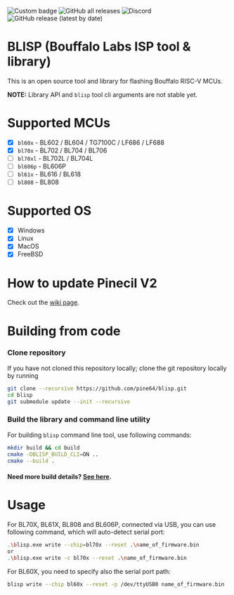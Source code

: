 ![Custom badge](https://img.shields.io/endpoint?style=social&url=https%3A%2F%2Fhits.dwyl.com%2Fpine64%2Fblisp.json)
![GitHub all releases](https://img.shields.io/github/downloads/pine64/blisp/total?logoColor=gray&style=social)
![Discord](https://img.shields.io/discord/463237927984693259?logo=discord&logoColor=gray&style=social)
![GitHub release (latest by date)](https://img.shields.io/github/v/release/pine64/blisp?logoColor=gray&style=social)


# BLISP (Bouffalo Labs ISP tool & library)

This is an open source tool and library for flashing Bouffalo RISC-V MCUs.

**NOTE:** Library API and `blisp` tool cli arguments are not stable yet.

# Supported MCUs

- [x] `bl60x` - BL602 / BL604 / TG7100C / LF686 / LF688
- [x] `bl70x` - BL702 / BL704 / BL706
- [ ] `bl70xl` - BL702L / BL704L
- [ ] `bl606p` - BL606P
- [ ] `bl61x` - BL616 / BL618
- [ ] `bl808` - BL808

# Supported OS
- [x] Windows
- [x] Linux
- [x] MacOS
- [x] FreeBSD

# How to update Pinecil V2

Check out the [wiki page](https://github.com/pine64/blisp/wiki/Update-Pinecil-V2).

# Building from code

### Clone repository

If you have not cloned this repository locally; clone the git repository locally by running

```bash
git clone --recursive https://github.com/pine64/blisp.git
cd blisp
git submodule update --init --recursive
```

### Build the library and command line utility

For building `blisp` command line tool, use following commands:

```bash
mkdir build && cd build
cmake -DBLISP_BUILD_CLI=ON ..
cmake --build .
```
#### Need more build details? [See here](https://github.com/pine64/blisp/wiki/Update-Pinecil-V2#build-blisp-flasher-from-code).

# Usage

For BL70X, BL61X, BL808 and BL606P, connected via USB, you can use following command, which will auto-detect serial port:

```bash
.\blisp.exe write --chip=bl70x --reset .\name_of_firmware.bin
or
.\blisp.exe write -c bl70x --reset .\name_of_firmware.bin
```

For BL60X, you need to specify also the serial port path:

```bash
blisp write --chip bl60x --reset -p /dev/ttyUSB0 name_of_firmware.bin
```

